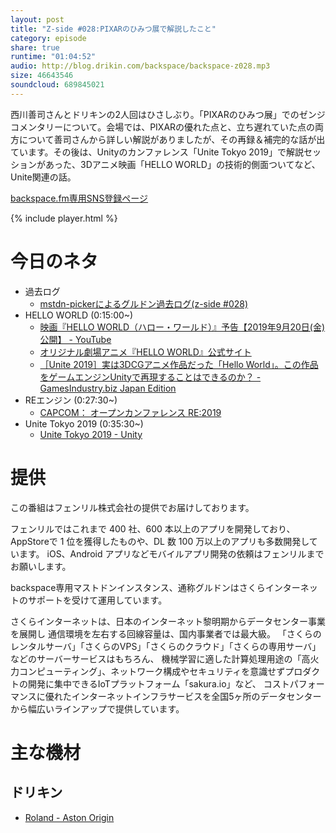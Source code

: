 ```yaml
---
layout: post
title: "Z-side #028:PIXARのひみつ展で解説したこと"
category: episode
share: true
runtime: "01:04:52"
audio: http://blog.drikin.com/backspace/backspace-z028.mp3
size: 46643546
soundcloud: 689845021
---
```


西川善司さんとドリキンの2人回はひさしぶり。「PIXARのひみつ展」でのゼンジコメンタリーについて。会場では、PIXARの優れた点と、立ち遅れていた点の両方について善司さんから詳しい解説がありましたが、その再録＆補完的な話が出ています。その後は、Unityのカンファレンス「Unite Tokyo 2019」で解説セッションがあった、3Dアニメ映画「HELLO WORLD」の技術的側面ついてなど、Unite関連の話。

[backspace.fm専用SNS登録ページ](https://mstdn.guru/invite/3WVHpSMr)

{% include player.html %}

# 今日のネタ
* 過去ログ
  * [mstdn-pickerによるグルドン過去ログ(z-side #028)](https://rbtnn.github.io/mstdn-picker/?instance=mstdn.guru&since_id=102868171515047086&max_id=102868665153589774)
* HELLO WORLD (0:15:00~)
  * [映画『HELLO WORLD（ハロー・ワールド）』予告【2019年9月20日(金)公開】 - YouTube](https://www.youtube.com/watch?v=shoWFRnNoWw)
  * [オリジナル劇場アニメ『HELLO WORLD』公式サイト](https://hello-world-movie.com/)
  * [［Unite 2019］実は3DCGアニメ作品だった「Hello World」。この作品をゲームエンジンUnityで再現することはできるのか？ - GamesIndustry.biz Japan Edition](https://jp.gamesindustry.biz/article/1909/19093002/)
* REエンジン (0:27:30~)
  * [CAPCOM： オープンカンファレンス RE:2019](http://www.capcom.co.jp/RE2019/)
* Unite Tokyo 2019 (0:35:30~)
  * [Unite Tokyo 2019 - Unity](https://events.unity3d.jp/unitetokyo/)  


# 提供

この番組はフェンリル株式会社の提供でお届けしております。

フェンリルではこれまで 400 社、600 本以上のアプリを開発しており、AppStoreで 1 位を獲得したものや、DL 数 100 万以上のアプリも多数開発しています。
iOS、Android アプリなどモバイルアプリ開発の依頼はフェンリルまでお願いします。

backspace専用マストドンインスタンス、通称グルドンはさくらインターネットのサポートを受けて運用しています。

さくらインターネットは、日本のインターネット黎明期からデータセンター事業を展開し
通信環境を左右する回線容量は、国内事業者では最大級。
「さくらのレンタルサーバ」「さくらのVPS」「さくらのクラウド」「さくらの専用サーバ」などのサーバーサービスはもちろん、
機械学習に適した計算処理用途の「高火力コンピューティング」、ネットワーク構成やセキュリティを意識せずプロダクトの開発に集中できるIoTプラットフォーム「sakura.io」など、
コストパフォーマンスに優れたインターネットインフラサービスを全国5ヶ所のデータセンターから幅広いラインアップで提供しています。

# 主な機材

## ドリキン
* [Roland - Aston Origin](http://amzn.asia/1OwAZ0w)


